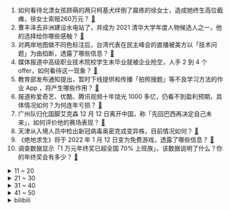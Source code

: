 1. 如何看待北漂女孩顾萌的两只柯基犬绊倒了晨练的徐女士，造成她终生高位截瘫，徐女士索赔260万元？ [:link:](https://www.zhihu.com/question/505806765)
2. 曹丰泽去非洲建设水电站了，并成为 2021 清华大学年度人物候选人之一，他的选择给你哪些感触？ [:link:](https://www.zhihu.com/question/505041919)
3. 对两岸地图做不同色标注后，台湾代表在民主峰会的直播被美方以「技术问题」为由掐断，透露了哪些信息？ [:link:](https://www.zhihu.com/question/505694012)
4. 媒体报道中高级职业技术院校学生未毕业就被企业抢空，人手 2 到 4 个 offer，如何看待这一现象？ [:link:](https://www.zhihu.com/question/505710085)
5. 教育部发布通知提出，暂时下线提供和传播「拍照搜题」等不良学习方法的作业 App ，将产生哪些作用？ [:link:](https://www.zhihu.com/question/505741772)
6. 报道称爱奇艺、优酷、腾讯视频十年烧光 1000 多亿，仍看不到盈利预期，具体情况如何？为何连年亏损？ [:link:](https://www.zhihu.com/question/505729108)
7. 广州队归化国脚艾克森 12 月 12 日离开中国，称「先回巴西再决定自己未来」，如何评价他的赛场表现？ [:link:](https://www.zhihu.com/question/505578226)
8. 天津从入境人员中检出新冠病毒奥密克戎变异株，目前情况如何？ [:link:](https://www.zhihu.com/question/505824809)
9. 《绝地求生》将于 2022 年 1 月 12 日变为免费游戏，透露了哪些信息？ [:link:](https://www.zhihu.com/question/505058575)
10. 调查数据显示「1 万元年终奖已超全国 70% 上班族」，该数据说明了什么？你的年终奖会有多少？ [:link:](https://www.zhihu.com/question/505679444)
<details>
<summary>11 ~ 20</summary>

11. 作为教师，你愿意把你多年的课件全部给同事拷贝走吗？ [:link:](https://www.zhihu.com/question/405366018)
12. 苹果公司知道我在使用黑苹果（Hackintosh）吗？ [:link:](https://www.zhihu.com/question/446794813)
13. 想和男朋友买对情侣戒指，男朋友说直接买个金戒指，算在以后结婚的三金里，正常吗？ [:link:](https://www.zhihu.com/question/504106007)
14. 如何看待辽宁大连一男子吃12元管饱快餐，吃饺子只吃馅不吃皮？如何避免浪费粮食的现象？ [:link:](https://www.zhihu.com/question/505499139)
15. 为何中国现代建筑丢失了中国文化元素？ [:link:](https://www.zhihu.com/question/55112325)
16. 斯内普知道哈利小时候被达力霸凌时为什么并没有对哈利产生同病相怜的感情？ [:link:](https://www.zhihu.com/question/505559859)
17. 怎样才能考上教师编制？ [:link:](https://www.zhihu.com/question/23612599)
18. 如何看待印度总理莫迪 Twitter 宣布印度采用比特币作为法定货币，印度总理办公室称「被盗号了」？ [:link:](https://www.zhihu.com/question/505454433)
19. 曾火爆全网的《鬼灭之刃》，第二季热度平平，原因是什么？ [:link:](https://www.zhihu.com/question/503438832)
20. 如何看待男子花 41 万买手镯被质疑消费能力有限气到眼震需要住院？卡地亚称正在调查，消费者该如何维权？ [:link:](https://www.zhihu.com/question/504707674)
</details>
<details>
<summary>21 ~ 30</summary>

21. 如何看待第一个国产的 S 赛冠军上单无缘 2021 年 LPL 年度最佳阵容？ [:link:](https://www.zhihu.com/question/505466366)
22. 网友爆料某码农被裁员总资产达 1.5 亿元，其真实性如何？在大厂达到高额薪资需要付出哪些努力？ [:link:](https://www.zhihu.com/question/504872909)
23. 为什么很多企业宁愿员工划水支付加班费浪费公司水电，也不愿意员工正常下班？ [:link:](https://www.zhihu.com/question/459051707)
24. 如何评价《赛博朋克 2077》在 2021 TGA 上颗粒无收? [:link:](https://www.zhihu.com/question/505110974)
25. 本人女，今年23岁，相亲了一个还不错的男方，但是他说下年要娶，24岁结婚算早吗？ [:link:](https://www.zhihu.com/question/505668054)
26. 月薪  2 万，但一年来存款不足 1 万，这正常吗？ [:link:](https://www.zhihu.com/question/504495987)
27. 如何看待因缺芯导致 iPhone 十年来首次停产？ [:link:](https://www.zhihu.com/question/504506871)
28. 剧本杀和密室为什么是现在年轻人的新宠？它们的结局会不会像当年的桌游一样，很快地从疯狂到落寞？ [:link:](https://www.zhihu.com/question/502759096)
29. 21-22 赛季欧冠 1/8 决赛重新抽签，曼联战马竞，皇马对巴黎，如何看待各队的前景？ [:link:](https://www.zhihu.com/question/505840144)
30. 如何看待“成长就是逐渐接受自己平庸的过程”这个观点（支持与反对都可以）？ [:link:](https://www.zhihu.com/question/502064896)
</details>
<details>
<summary>31 ~ 40</summary>

31. 动画《冰火魔厨》开播，改编自唐家三少小说，你感觉如何？ [:link:](https://www.zhihu.com/question/499282140)
32. 家长把孩子送到学校真的只是为了让他学习成绩好，考个好大学吗？ [:link:](https://www.zhihu.com/question/499341101)
33. 当孩子问「人类是如何演变来的」该如何回答? [:link:](https://www.zhihu.com/question/498110362)
34. 能给一张学汉语言文学专业同学的书单吗？ [:link:](https://www.zhihu.com/question/25423650)
35. 情侣之间应不应该限制对方与异性交往？ [:link:](https://www.zhihu.com/question/444265349)
36. 国内车企自动驾驶使用激光雷达+高精地图方案会不会导致视觉识别和人工智能技术落后于特斯拉？ [:link:](https://www.zhihu.com/question/478688622)
37. 为什么说重庆十八梯里藏着重庆人民的乡愁？ [:link:](https://www.zhihu.com/question/505079694)
38. 感觉很多 22 考研的同学好像进入了倦怠期，甚至觉得自己考不上了，要放弃吗？ [:link:](https://www.zhihu.com/question/505005540)
39. 对公务员面试一无所知，该怎么备考拿到高分？ [:link:](https://www.zhihu.com/question/366961967)
40. 分手后男方为什么就能那么绝情，好像从来没爱过一样？ [:link:](https://www.zhihu.com/question/321500639)
</details>
<details>
<summary>41 ~ 50</summary>

41. 为什么二次元扩列有人会“拒梦女”？ [:link:](https://www.zhihu.com/question/425184906)
42. 计算架构的变化对未来云计算领域会产生什么样的影响？ [:link:](https://www.zhihu.com/question/505798529)
43. 媒体报道职校学生人手2到4个offer，这是普遍现象吗？职校和普通大学毕业哪个收入更高？ [:link:](https://www.zhihu.com/question/505725674)
44. 公司欠我好几个月工资，我提交被迫解除劳动合同通知书后还能申请仲裁吗？ [:link:](https://www.zhihu.com/question/497783328)
45. 如何评价郑恺、张国立、 林峯主演的悬疑剧《也平凡》？ [:link:](https://www.zhihu.com/question/503438135)
46. 真正背完新概念英语全四册是什么体验？ [:link:](https://www.zhihu.com/question/30818462)
47. 《大明王朝》里的美人计如果不是高翰文，换成海瑞会怎么对付太监？ [:link:](https://www.zhihu.com/question/504930171)
48. NBA 21-22 赛季魔术 94:106 湖人，詹姆斯 30+11+10，如何评价这场比赛？ [:link:](https://www.zhihu.com/question/505660887)
49. iPhone 为什么不提高手机像素？ [:link:](https://www.zhihu.com/question/505187356)
50. 世界杯冠军02巴西和10西班牙，哪个比较强？ [:link:](https://www.zhihu.com/question/504916382)
</details><details>
<summary>bilibili</summary>

1. 【周杰伦】金曲联唱《给我一首歌的时间+我不配＋安静+轨迹》|2021TMEA [:link:](//www.bilibili.com/video/BV1k44y1E7fi)
2. 这玩意就是内卷之王吧！ [:link:](//www.bilibili.com/video/BV1AS4y1Q72a)
3. 无 伤 速 通 催 逝 员 [:link:](//www.bilibili.com/video/BV1Pr4y1D7Ck)
4. 究极对决！Uzi向我们发起了足球比赛！到底谁才能获胜？！ [:link:](//www.bilibili.com/video/BV1Tq4y1B7J6)
5. 传递真相！这是南京大屠杀的唯一动态影像 [:link:](//www.bilibili.com/video/BV1fR4y1s7ij)
6. 听君一席话，全是废话 4.0 ！！！ [:link:](//www.bilibili.com/video/BV1ra411r7fw)
7. 【动态胡桃】600小时创作39张插画组成的胡桃手书-葬礼篇·离别与希望之蝶 [:link:](//www.bilibili.com/video/BV1SF411z73g)
8. 男 生 看 了 秒 懂 ！！ [:link:](//www.bilibili.com/video/BV1RZ4y197ja)
9. “妈妈,我想当太空人！” [:link:](//www.bilibili.com/video/BV1Yi4y1d7Qj)
10. 【S11决赛】万字复盘！EDG与DK的究极决战！不破不立登顶世界之巅！我们是冠军！下集 [:link:](//www.bilibili.com/video/BV1Mg411w7R2)
<details>
<summary>11 ~ 20</summary>

11. TGA2021《原神》参选视频 [:link:](//www.bilibili.com/video/BV1tR4y1s77j)
12. 受不了了，我们太土了！！！ [:link:](//www.bilibili.com/video/BV1tP4y1G7wf)
13. 当老师要根据点赞量给成绩时…… [:link:](//www.bilibili.com/video/BV1sQ4y1e7Yv)
14. 【狗哥： 年轻不知单身好 】 [:link:](//www.bilibili.com/video/BV1WY411W7KR)
15. 为什么英国特工要做针线活？【小约翰】 [:link:](//www.bilibili.com/video/BV1aa411r7aQ)
16. 48小时烤了100人吃的肉，别再说你们吃不到了 [:link:](//www.bilibili.com/video/BV1gP4y1G7rL)
17. 伍六七第四季 [:link:](//www.bilibili.com/video/BV18i4y1Z7vR)
18. 勿忘国殇 南京大屠杀真实影像画面曝光 [:link:](//www.bilibili.com/video/BV17S4y1Q7c6)
19. 【铭记历史 祭奠同胞】听！这风声…… [:link:](//www.bilibili.com/video/BV1ar4y1D7Fn)
20. 我拿到了中国绿卡! [:link:](//www.bilibili.com/video/BV1RQ4y1e7xD)
</details>
<details>
<summary>21 ~ 30</summary>

21. 三句话教你画出《立 体 感》 [:link:](//www.bilibili.com/video/BV1Sb4y1i7JL)
22. 【全程高能】2021离谱骗子行为大赏！ [:link:](//www.bilibili.com/video/BV1Z3411s7hq)
23. 边境查车，毒贩扔出手榴弹！！！纪录疫情下的广西边境... [:link:](//www.bilibili.com/video/BV1iq4y1z7UK)
24. 大作云集！目前最全的2022年一月新番导视 [:link:](//www.bilibili.com/video/BV1mZ4y197yw)
25. 花了500吃了家破店，竟是川菜天花板？老胖头直呼辣的过瘾！【就得这么晚-08破店】 [:link:](//www.bilibili.com/video/BV1eZ4y1Q7qJ)
26. 【时代少年团】《这福气给你要不要》之睡衣游戏大作战 [:link:](//www.bilibili.com/video/BV1rZ4y197mT)
27. 【医学博士】掏耳朵会聋吗？I 一辈子不掏耳朵什么样？ [:link:](//www.bilibili.com/video/BV1K3411t7Uy)
28. 加料100元的豪华神仙煲仔饭！香喷喷热乎乎每一口都是肉啊~ [:link:](//www.bilibili.com/video/BV1k44y1E7UV)
29. 【孤城闭原著向电影/耗时一年半/怀吉X徽柔】“她死于我们分离后的第八年，熙宁三年的春天”（1080p/中英双幕） [:link:](//www.bilibili.com/video/BV1gS4y1X7hX)
30. 《青莲兰陵》看好了！这才是国服边闪兰陵王的逆风思路！！！ [:link:](//www.bilibili.com/video/BV1ji4y1d7Le)
</details>
<details>
<summary>31 ~ 40</summary>

31. 算命先生15：贤柔哪有防人意（第一季大结局） [:link:](//www.bilibili.com/video/BV1si4y1d7dS)
32. 老人骑三轮车剐蹭汽车，从一把零钱里拿出仅有的两张一百赔偿，车主坚持不收 [:link:](//www.bilibili.com/video/BV1RL411L7t4)
33. 亲爱的华夏大地，朕回来了。 [:link:](//www.bilibili.com/video/BV1pg411P74n)
34. 我爸油腻成这样，不当爱豆可惜了 [:link:](//www.bilibili.com/video/BV1mP4y137De)
35. 【A-SOUL×许嵩×方文山】全新国风团曲《传说的世界》录音室抢先版 [:link:](//www.bilibili.com/video/BV1mQ4y1a7vW)
36. 【欧美女神】果然上个世纪是决定我们审美的年代！！ [:link:](//www.bilibili.com/video/BV1rS4y1D7NH)
37. 学了十年代码写出来的射击游戏 [:link:](//www.bilibili.com/video/BV1Mb4y1q712)
38. 【STN快报第六季13】改编不是乱编，但可以政治正确的乱编 [:link:](//www.bilibili.com/video/BV1AZ4y1R7VE)
39. 杜海皇的一天到底干什么？ [:link:](//www.bilibili.com/video/BV1qY411p7rY)
40. 要用魔法打败魔法 [:link:](//www.bilibili.com/video/BV1SL4y1n7QA)
</details>
<details>
<summary>41 ~ 50</summary>

41. “想刀一个人的眼神是隐藏不住的” [:link:](//www.bilibili.com/video/BV18341147WF)
42. 大学生如何在宿舍拍出《荒野求生》 [:link:](//www.bilibili.com/video/BV1ni4y1d7pJ)
43. 余华：一个人一本杂志让我成为今天的我 [:link:](//www.bilibili.com/video/BV1D34y1X7E8)
44. 印度街头吃点烧烤！ [:link:](//www.bilibili.com/video/BV1QQ4y1e7dB)
45. ITZY LOCO+Mafia in The Morning 2021MAMA颁奖典礼舞台 [:link:](//www.bilibili.com/video/BV1oq4y1q7Zm)
46. 压迫感拉满了！室友刷视频太吵，男生趁其熟睡用影子吐槽 [:link:](//www.bilibili.com/video/BV1TZ4y197Vy)
47. 一场成功但又不完全成功的体重保卫战 [:link:](//www.bilibili.com/video/BV1Qa411r7Ty)
48. 《 剥 生 鸡 蛋 壳 挑 战 》 [:link:](//www.bilibili.com/video/BV1C34y1X7Wu)
49. 【拉宏】如果童年版金克斯唱《孤勇者》会怎么样？ [:link:](//www.bilibili.com/video/BV1NL411j7Au)
50. 大庆赶海，随着潮水发现大海葵藏在沙子里，还有比手大的墨鱼 [:link:](//www.bilibili.com/video/BV1Vi4y1d78N)
</details>
<details>
<summary>51 ~ 60</summary>

51. 幼儿园毕业就能推导出的相对论宇宙！听不懂打我！ [:link:](//www.bilibili.com/video/BV15R4y1x7KM)
52. 让子弹飞的肚兜，兜着民国的黑暗艳史！鹅城的女人，为啥全是妓女？ [:link:](//www.bilibili.com/video/BV1gL411j76A)
53. 这玩意儿凭什么这么火！！ [:link:](//www.bilibili.com/video/BV14M4y1A7oc)
54. 百度创意广告之大妈喊话“不孝子” [:link:](//www.bilibili.com/video/BV1VM4y1A7F1)
55. 看到最后，你还敢加盟开店吗？ [:link:](//www.bilibili.com/video/BV1MQ4y1v7vw)
56. 卧底星巴克｜过期食材继续卖，保质期随意改，报废糕点次日再上架 [:link:](//www.bilibili.com/video/BV1JY411W73f)
57. 【剧情向】我终于得到乔峰的音响啦！ [:link:](//www.bilibili.com/video/BV1sa411r7Ga)
58. 不会吧？不会现在还有人在熬夜吧？ [:link:](//www.bilibili.com/video/BV1Q3411s7iy)
59. 烤 肉 天 花 板 [:link:](//www.bilibili.com/video/BV17q4y1q7MQ)
60. 【抽奖预告】感谢陪伴！送一台3070BiliBili联名二次元主机给大家！仅限B站！ [:link:](//www.bilibili.com/video/BV1rg411w7w6)
</details>
<details>
<summary>61 ~ 70</summary>

61. 九种语言版《偏爱》：我说过 我不闪躲 [:link:](//www.bilibili.com/video/BV1u3411t7wW)
62. 当面筋老了，还记得小伙伴们 [:link:](//www.bilibili.com/video/BV1aP4y1G7qW)
63. 【时代少年团】2021腾讯音乐娱乐盛典《男儿歌》 [:link:](//www.bilibili.com/video/BV1jY411W7Ts)
64. 男女生洗澡的差异 [:link:](//www.bilibili.com/video/BV1Db4y1B7fY)
65. 交友被骗怎么办？ [:link:](//www.bilibili.com/video/BV1SU4y1N7X4)
66. 【动物园规则类怪谈】细节解析——我看了睡不着觉啊，有一样的吗…… [:link:](//www.bilibili.com/video/BV1r341147JZ)
67. 骁龙8 Gen1性能分析：功耗爆炸高！但GPU很强... [:link:](//www.bilibili.com/video/BV1MY411W74g)
68. 华农兄弟：抓只兄弟家的羊来煮火锅，暖暖身体，味道很不错哦 [:link:](//www.bilibili.com/video/BV1Rq4y1q7k1)
69. 无名小卒，还是名扬天下？！ [:link:](//www.bilibili.com/video/BV1vg411w7Sd)
70. ？？？？这不无敌了？ [:link:](//www.bilibili.com/video/BV1wR4y1x7D9)
</details>
<details>
<summary>71 ~ 80</summary>

71. 22min背完肖四大题：史纲篇【空卡带背/考研政治】 [:link:](//www.bilibili.com/video/BV1fS4y1X7sG)
72. 【宋亚轩】《男儿歌》focus 神级表情管理 头发丝都完美控制 宽肩长腿的帅哥来袭！ [:link:](//www.bilibili.com/video/BV15i4y1d77r)
73. 【罗汉鬼套路】为什么辅助拿蒙多？ [:link:](//www.bilibili.com/video/BV1tb4y1q7nc)
74. 内容看完极度舒适（五） [:link:](//www.bilibili.com/video/BV1Kb4y1q7jg)
75. Cardi B卡子劝学 [:link:](//www.bilibili.com/video/BV1Sb4y1i79q)
76. 这玩意我承认有赌的成分！ [:link:](//www.bilibili.com/video/BV1EM4y1A7UN)
77. 【音频怪物】琴师+倾尽天下 首度联唱，走不完的诗句和充满回忆的岁月 [:link:](//www.bilibili.com/video/BV1zi4y1d7iS)
78. 苏轼：怀民亦未寝。张怀民：啊对对对 [:link:](//www.bilibili.com/video/BV1ui4y1Z7wN)
79. 我当你们是好姐妹，你们却欺负我 [:link:](//www.bilibili.com/video/BV1H341147Ak)
80. 法国老哥第一次吃榴莲千层，以为是煤气漏了...... [:link:](//www.bilibili.com/video/BV1WP4y137Ps)
</details>
<details>
<summary>81 ~ 90</summary>

81. 波 比 百 科 [:link:](//www.bilibili.com/video/BV19R4y1s7Tg)
82. “我问你这鱼谁弄得啊！！” [:link:](//www.bilibili.com/video/BV1Wb4y1q7ga)
83. 当你信了广东人的客套话 [:link:](//www.bilibili.com/video/BV1aU4y1K7iq)
84. 当MC大神距上课迟到还有一分钟！Ⅱ [:link:](//www.bilibili.com/video/BV12341147Rp)
85. 希望不要被她哥知道，不然我可能走不出这座城。 [:link:](//www.bilibili.com/video/BV1JM4y1c7JH)
86. 我 的 世 界 连 机 版 [:link:](//www.bilibili.com/video/BV17S4y1Q7Kz)
87. 小提琴炸街！我在迪拜自由演绎《Counting Stars》 [:link:](//www.bilibili.com/video/BV1ni4y1Z7uG)
88. 《崩坏3》5.4版本「彼岸银翼」宣传PV [:link:](//www.bilibili.com/video/BV1HQ4y1e7ea)
89. 张镇辉台球正经教学【6个不太建议使用的技巧】7.0版本 [:link:](//www.bilibili.com/video/BV1BM4y1w7d6)
90. 流浪猫康复后紧紧抱住小姐姐，不愿离开 [:link:](//www.bilibili.com/video/BV19U4y1N7oc)
</details>
<details>
<summary>91 ~ 100</summary>

91. 【舞蹈】贝拉《囍》| 惊世一舞，她自绝望中重生（直播剪辑） [:link:](//www.bilibili.com/video/BV1NL4y1p7Tf)
92. 有一个按钮，每按一次给你10元，但你的寿命会减少一分钟，你会按多少次？ [:link:](//www.bilibili.com/video/BV1Rb4y1B7tY)
93. 黄沙水产市场 厨子被坑¥？？？ [:link:](//www.bilibili.com/video/BV1Lh411x7rH)
94. 这些操作让我感受到了游戏天赋的差距是有多残忍，韩 服 王 者 就 这？#92 [:link:](//www.bilibili.com/video/BV15M4y1c7Kz)
95. 从基础到废手到放弃！  订书钉六芒星系列拼法 [:link:](//www.bilibili.com/video/BV1xg411w7jW)
96. 演员张世27秒说123字台词，碉堡了！ [:link:](//www.bilibili.com/video/BV1a34y197QB)
97. 学了三年的动画，毕业被学校保送进了电子厂！~ [:link:](//www.bilibili.com/video/BV1YR4y1x7aM)
98. 城管紧跟乞讨者循环播放“我是骗子” [:link:](//www.bilibili.com/video/BV19M4y1w7JN)
99. 【推特搬运】彭导唱歌被外国网友做成动画了 [:link:](//www.bilibili.com/video/BV1eq4y1z76b)
100. 期末考试月当代大学生实录 [:link:](//www.bilibili.com/video/BV1jP4y1G7N1)
</details></details>